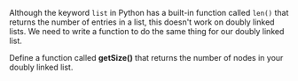 <!--title={The Size of the Linked List}--> 

<!--badges={Algorithms:15,Python:15}-->

<!--concepts={Size of a Linked List}-->

Although the keyword `list` in Python has a built-in function called `len()` that returns the number of entries in a list, this doesn't work on doubly linked lists. We need to write a function to do the same thing for our doubly linked list.

Define a function called **getSize()** that returns the number of nodes in your doubly linked list.

